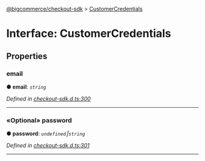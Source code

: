 [@bigcommerce/checkout-sdk](../README.md) > [CustomerCredentials](../interfaces/customercredentials.md)



# Interface: CustomerCredentials


## Properties
<a id="email"></a>

###  email

**●  email**:  *`string`* 

*Defined in [checkout-sdk.d.ts:300](https://github.com/bigcommerce/checkout-sdk-js/blob/76e2d49/dist/checkout-sdk.d.ts#L300)*





___

<a id="password"></a>

### «Optional» password

**●  password**:  *`undefined`⎮`string`* 

*Defined in [checkout-sdk.d.ts:301](https://github.com/bigcommerce/checkout-sdk-js/blob/76e2d49/dist/checkout-sdk.d.ts#L301)*





___


